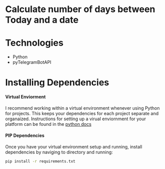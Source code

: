 # Calculate number of days between Today and a date

# Technologies
- Python
- pyTelegramBotAPI

# Installing Dependencies

#### Virtual Enviorment 

I recommend working within a virtual environment whenever using Python for projects. This keeps your dependencies for each project separate and organaized. Instructions for setting up a virual enviornment for your platform can be found in the [python docs](https://packaging.python.org/guides/installing-using-pip-and-virtual-environments/)

#### PIP Dependencies

Once you have your virtual environment setup and running, install dependencies by naviging to directory and running:

```bash
pip install -r requirements.txt
```
